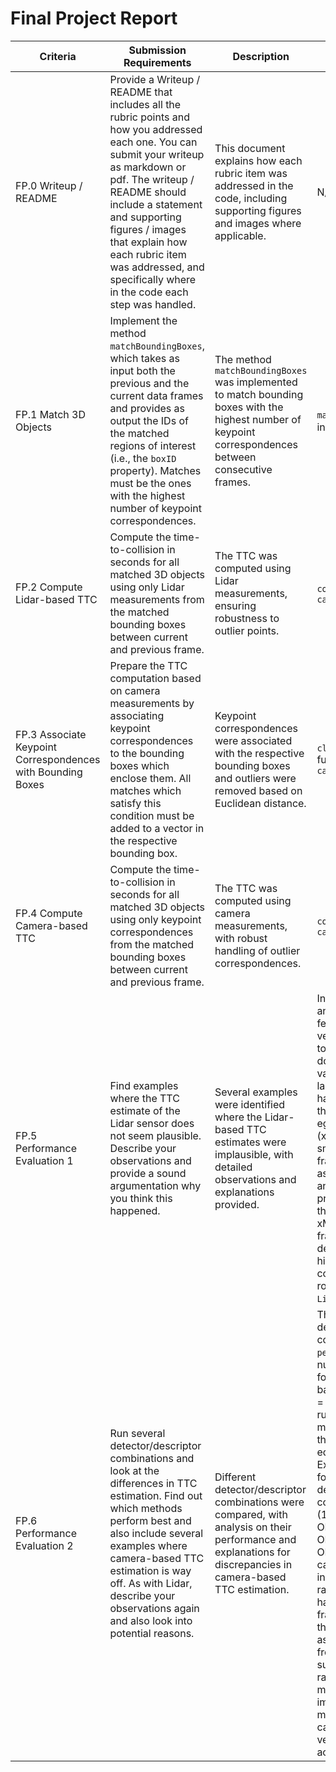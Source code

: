 # Final Project Report

| Criteria | Submission Requirements | Description | Code Reference |
|----------|-------------------------|-------------|----------------|
| FP.0 Writeup / README | Provide a Writeup / README that includes all the rubric points and how you addressed each one. You can submit your writeup as markdown or pdf. The writeup / README should include a statement and supporting figures / images that explain how each rubric item was addressed, and specifically where in the code each step was handled. | This document explains how each rubric item was addressed in the code, including supporting figures and images where applicable. | N/A |
| FP.1 Match 3D Objects | Implement the method `matchBoundingBoxes`, which takes as input both the previous and the current data frames and provides as output the IDs of the matched regions of interest (i.e., the `boxID` property). Matches must be the ones with the highest number of keypoint correspondences. | The method `matchBoundingBoxes` was implemented to match bounding boxes with the highest number of keypoint correspondences between consecutive frames. | `matchBoundingBoxes` function in `camFusion_Student.cpp` |
| FP.2 Compute Lidar-based TTC | Compute the time-to-collision in seconds for all matched 3D objects using only Lidar measurements from the matched bounding boxes between current and previous frame. | The TTC was computed using Lidar measurements, ensuring robustness to outlier points. | `computeTTCLidar` function in `camFusion_Student.cpp` |
| FP.3 Associate Keypoint Correspondences with Bounding Boxes | Prepare the TTC computation based on camera measurements by associating keypoint correspondences to the bounding boxes which enclose them. All matches which satisfy this condition must be added to a vector in the respective bounding box. | Keypoint correspondences were associated with the respective bounding boxes and outliers were removed based on Euclidean distance. | `clusterKptMatchesWithROI` function in `camFusion_Student.cpp` |
| FP.4 Compute Camera-based TTC | Compute the time-to-collision in seconds for all matched 3D objects using only keypoint correspondences from the matched bounding boxes between current and previous frame. | The TTC was computed using camera measurements, with robust handling of outlier correspondences. | `computeTTCCamera` function in `camFusion_Student.cpp` |
| FP.5 Performance Evaluation 1 | Find examples where the TTC estimate of the Lidar sensor does not seem plausible. Describe your observations and provide a sound argumentation why you think this happened. | Several examples were identified where the Lidar-based TTC estimates were implausible, with detailed observations and explanations provided. | In `LidarTTC_Graph.png` point 3 and 8 are higher than is feasible. Given the constant velocity model, would expect to see lidar points on top down view at much higher value of xMin to account for larger TTC. What is actually happening is the velocity of the car in front towards the ego car is decreasing (xMinPrev - xMinCurr is smaller between these frames). The TTC equation assumes constant velocity and so cannot handle this properly. The denominator of the equation, i.e., xMinPrev-xMinCurr, is smaller between frames due to the deceleration, this causes the higher TTC estimate for the constant velocity model (see rows 4 and 9 of `LidarTTC.csv`.) |
| FP.6 Performance Evaluation 2 | Run several detector/descriptor combinations and look at the differences in TTC estimation. Find out which methods perform best and also include several examples where camera-based TTC estimation is way off. As with Lidar, describe your observations again and also look into potential reasons. | Different detector/descriptor combinations were compared, with analysis on their performance and explanations for discrepancies in camera-based TTC estimation. | The results of several detector/descriptor combinations is given in `performance_metrics.csv`(row numbers are noted in the following).   The camera-based equation for TTC:  TTC = -dT / (1 - medDistRatio) runs into issues when medDistRatio <= 1. If it's less than 1, TTC -> -VE. If it's equal to 1, TTC -> -inf.  Examples of this can be seen for particular detector/descriptor combinations: FAST/FREAK (188), ORB/BRIEF (298), ORB/ORB (317, 319), ORB/FREAK (330, 335, 343), ORB/SIFT (347, 353). The case of the medDistRatio = 1 indicates that the distance ratio between descriptors has not changed between frames which would violate the constant velocity assumption (i.e., the car in front has not moved sufficiently to change the ratio). In the case of medDistRatio < 1, that would imply that the car in front is moving away from the ego car (again, the constant velocity model cannot account for this). |

